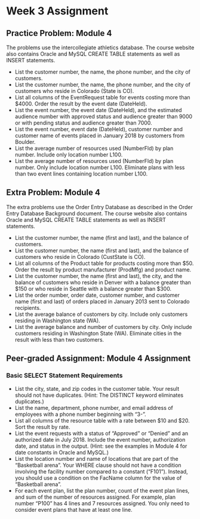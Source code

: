 # Week 3 Assignment

## Practice Problem: Module 4
The problems use the intercollegiate athletics database. The course website also contains Oracle and MySQL CREATE TABLE statements as well as INSERT statements.

* List the customer number, the name, the phone number, and the city of customers.
* List the customer number, the name, the phone number, and the city of customers who reside in Colorado (State is CO).
* List all columns of the EventRequest table for events costing more than $4000.  Order the result by the event date (DateHeld).
* List the event number, the event date (DateHeld), and the estimated audience number with approved status and audience greater than 9000 or with pending status and audience greater than 7000.
* List the event number, event date (DateHeld), customer number and customer name of events placed in January 2018 by customers from Boulder.
* List the average number of resources used (NumberFld) by plan number. Include only location number L100.
* List the average number of resources used (NumberFld) by plan number. Only include location number L100. Eliminate plans with less than two event lines containing location number L100.

## Extra Problem: Module 4
The extra problems use the Order Entry Database as described in the Order Entry Database Background document. The course website also contains Oracle and MySQL CREATE TABLE statements as well as INSERT statements.
* List the customer number, the name (first and last), and the balance of customers.
* List the customer number, the name (first and last), and the balance of customers who reside in Colorado (CustState is CO).
* List all columns of the Product table for products costing more than $50.  Order the result by product manufacturer (ProdMfg) and product name.
* List the customer number, the name (first and last), the city, and the balance of customers who reside in Denver with a balance greater than $150 or who reside in Seattle with a balance greater than $300. 
* List the order number, order date, customer number, and customer name (first and last) of orders placed in January 2013 sent to Colorado recipients.
* List the average balance of customers by city. Include only customers residing in Washington state (WA).
* List the average balance and number of customers by city. Only include customers residing in Washington State (WA).  Eliminate cities in the result with less than two customers.

## Peer-graded Assignment: Module 4 Assignment

### Basic SELECT Statement Requirements

* List the city, state, and zip codes in the customer table. Your result should not have duplicates. (Hint: The DISTINCT keyword eliminates duplicates.)
* List the name, department, phone number, and email address of employees with a phone number beginning with “3-”.
* List all columns of the resource table with a rate between $10 and $20. Sort the result by rate.
* List the event requests with a status of “Approved” or “Denied” and an authorized date in July 2018. Include the event number, authorization date, and status in the output. (Hint: see the examples in Module 4 for date constants in Oracle and MySQL.)
* List the location number and name of locations that are part of the “Basketball arena”. Your WHERE clause should not have a condition involving the facility number compared to a constant (“F101”). Instead, you should use a condition on the FacName column for the value of “Basketball arena”.
* For each event plan, list the plan number, count of the event plan lines, and sum of the number of resources assigned. For example, plan number “P100” has 4 lines and 7 resources assigned. You only need to consider event plans that have at least one line.

